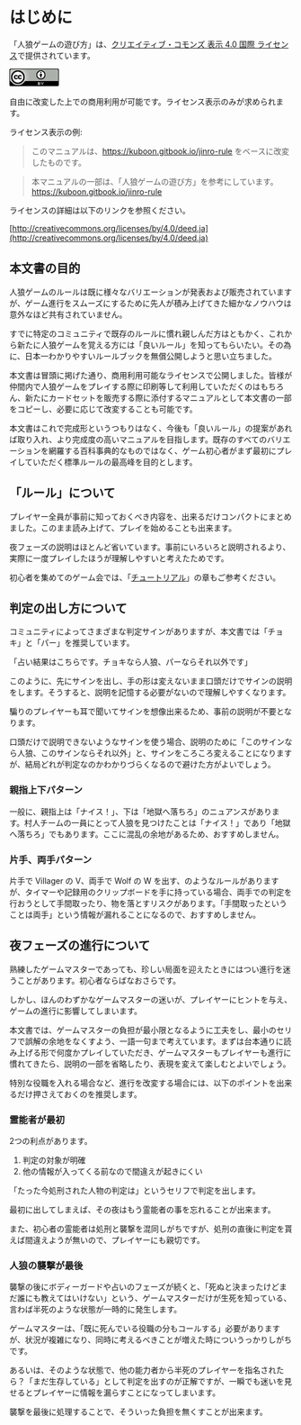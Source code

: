 # はじめに

「人狼ゲームの遊び方」は、[クリエイティブ・コモンズ 表示 4.0 国際 ライセンス](http://creativecommons.org/licenses/by/4.0/deed.ja)で提供されています。

![&#x30AF;&#x30EA;&#x30A8;&#x30A4;&#x30C6;&#x30A3;&#x30D6;&#x30FB;&#x30B3;&#x30E2;&#x30F3;&#x30BA; &#x8868;&#x793A; 4.0 &#x56FD;&#x969B; &#x30E9;&#x30A4;&#x30BB;&#x30F3;&#x30B9;](.gitbook/assets/cc_by_4.0_88x31.png)

自由に改変した上での商用利用が可能です。ライセンス表示のみが求められます。

ライセンス表示の例:

> このマニュアルは、https://kuboon.gitbook.io/jinro-rule をベースに改変したものです。

> 本マニュアルの一部は、「人狼ゲームの遊び方」を参考にしています。  
> https://kuboon.gitbook.io/jinro-rule

ライセンスの詳細は以下のリンクを参照ください。

[http://creativecommons.org/licenses/by/4.0/deed.ja](http://creativecommons.org/licenses/by/4.0/deed.ja)

## 本文書の目的

人狼ゲームのルールは既に様々なバリエーションが発表および販売されていますが、ゲーム進行をスムーズにするために先人が積み上げてきた細かなノウハウは意外なほど共有されていません。

すでに特定のコミュニティで既存のルールに慣れ親しんだ方はともかく、これから新たに人狼ゲームを覚える方には「良いルール」を知ってもらいたい。その為に、日本一わかりやすいルールブックを無償公開しようと思い立ちました。

本文書は冒頭に掲げた通り、商用利用可能なライセンスで公開しました。皆様が仲間内で人狼ゲームをプレイする際に印刷等して利用していただくのはもちろん、新たにカードセットを販売する際に添付するマニュアルとして本文書の一部をコピーし、必要に応じて改変することも可能です。

本文書はこれで完成形というつもりはなく、今後も「良いルール」の提案があれば取り入れ、より完成度の高いマニュアルを目指します。既存のすべてのバリエーションを網羅する百科事典的なものではなく、ゲーム初心者がまず最初にプレイしていただく標準ルールの最高峰を目的とします。

## 「ルール」について

プレイヤー全員が事前に知っておくべき内容を、出来るだけコンパクトにまとめました。このまま読み上げて、プレイを始めることも出来ます。

夜フェーズの説明はほとんど省いています。事前にいろいろと説明されるより、実際に一度プレイしたほうが理解しやすいと考えたためです。

初心者を集めてのゲーム会では、「[チュートリアル](tutorial.md)」の章もご参考ください。

## 判定の出し方について

コミュニティによってさまざまな判定サインがありますが、本文書では「チョキ」と「パー」を推奨しています。

「占い結果はこちらです。チョキなら人狼、パーならそれ以外です」

このように、先にサインを出し、手の形は変えないまま口頭だけでサインの説明をします。そうすると、説明を記憶する必要がないので理解しやすくなります。

騙りのプレイヤーも耳で聞いてサインを想像出来るため、事前の説明が不要となります。

口頭だけで説明できないようなサインを使う場合、説明のために「このサインなら人狼、このサインならそれ以外」と、サインをころころ変えることになりますが、結局どれが判定なのかわかりづらくなるので避けた方がよいでしょう。

### 親指上下パターン

一般に、親指上は「ナイス！」、下は「地獄へ落ちろ」のニュアンスがあります。村人チームの一員にとって人狼を見つけたことは「ナイス！」であり「地獄へ落ちろ」でもあります。ここに混乱の余地があるため、おすすめしません。

### 片手、両手パターン

片手で Villager の V、両手で Wolf の W を出す、のようなルールがありますが、タイマーや記録用のクリップボードを手に持っている場合、両手での判定を行おうとして手間取ったり、物を落とすリスクがあります。「手間取ったということは両手」という情報が漏れることになるので、おすすめしません。

## 夜フェーズの進行について

熟練したゲームマスターであっても、珍しい局面を迎えたときにはつい進行を迷うことがあります。初心者ならばなおさらです。

しかし、ほんのわずかなゲームマスターの迷いが、プレイヤーにヒントを与え、ゲームの進行に影響してしまいます。

本文書では、ゲームマスターの負担が最小限となるように工夫をし、最小のセリフで誤解の余地をなくすよう、一語一句まで考えています。まずは台本通りに読み上げる形で何度かプレイしていただき、ゲームマスターもプレイヤーも進行に慣れてきたら、説明の一部を省略したり、表現を変えて楽しむとよいでしょう。

特別な役職を入れる場合など、進行を改変する場合には、以下のポイントを出来るだけ押さえておくのを推奨します。

### 霊能者が最初

2つの利点があります。

1. 判定の対象が明確
2. 他の情報が入ってくる前なので間違えが起きにくい

「たった今処刑された人物の判定は」というセリフで判定を出します。

最初に出してしまえば、その夜はもう霊能者の事を忘れることが出来ます。

また、初心者の霊能者は処刑と襲撃を混同しがちですが、処刑の直後に判定を貰えば間違えようが無いので、プレイヤーにも親切です。

### 人狼の襲撃が最後

襲撃の後にボディーガードや占いのフェーズが続くと、「死ぬと決まったけどまだ誰にも教えてはいけない」という、ゲームマスターだけが生死を知っている、言わば半死のような状態が一時的に発生します。

ゲームマスターは、「既に死んでいる役職の分もコールする」必要がありますが、状況が複雑になり、同時に考えるべきことが増えた時についうっかりしがちです。

あるいは、そのような状態で、他の能力者から半死のプレイヤーを指名されたら？「まだ生存している」として判定を出すのが正解ですが、一瞬でも迷いを見せるとプレイヤーに情報を漏らすことになってしまいます。

襲撃を最後に処理することで、そういった負担を無くすことが出来ます。



